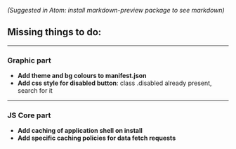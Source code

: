 *(Suggested in Atom: install markdown-preview package to see markdown)*
## Missing things to do:
***
### Graphic part
* **Add theme and bg colours to manifest.json**
* **Add css style for disabled button**: class .disabled already present, search
    for it
***
### JS Core part
* **Add caching of application shell on install**
* **Add specific caching policies for data fetch requests**
